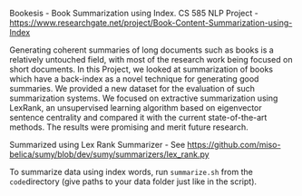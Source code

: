 Bookesis - Book Summarization using Index. CS 585 NLP Project - https://www.researchgate.net/project/Book-Content-Summarization-using-Index

Generating coherent summaries of long documents such as books is a relatively untouched field, with most of the research work being focused on short documents. In this Project, we looked at summarization of books which have a back-index as a novel technique for generating good summaries. We provided a new dataset for the evaluation of such summarization systems. We focused on extractive summarization using LexRank, an unsupervised learning algorithm based on eigenvector sentence centrality and compared it with the current state-of-the-art methods. The results were promising and merit future research.

Summarized using Lex Rank Summarizer - See https://github.com/miso-belica/sumy/blob/dev/sumy/summarizers/lex_rank.py

To summarize data using index words, run `summarize.sh` from the `code`directory (give paths to your data folder just like in the script).

